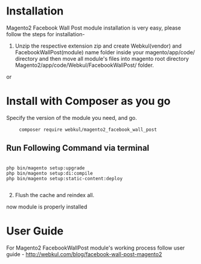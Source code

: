 # Installation

Magento2 Facebook Wall Post module installation is very easy, please follow the steps for installation-

1. Unzip the respective extension zip and create Webkul(vendor) and FacebookWallPost(module) name folder inside your magento/app/code/ directory and then move all module's files into magento root directory Magento2/app/code/Webkul/FacebookWallPost/ folder.

or

# Install with Composer as you go

Specify the version of the module you need, and go.
<pre>
    <code>composer require webkul/magento2_facebook_wall_post</code>
</pre>

Run Following Command via terminal
-----------------------------------
<pre>
    <code>
php bin/magento setup:upgrade
php bin/magento setup:di:compile
php bin/magento setup:static-content:deploy
    </code>
</pre>

2. Flush the cache and reindex all.

now module is properly installed

# User Guide #

For Magento2 FacebookWallPost module's working process follow user guide - http://webkul.com/blog/facebook-wall-post-magento2
